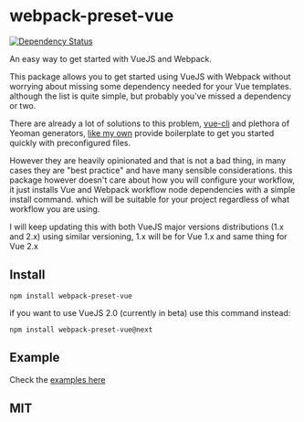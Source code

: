 # webpack-preset-vue
[![Dependency Status](https://dependencyci.com/github/logaretm/webpack-preset-vue/badge)](https://dependencyci.com/github/logaretm/webpack-preset-vue?style=flat-square)

An easy way to get started with VueJS and Webpack.

This package allows you to get started using VueJS with Webpack without worrying about missing some dependency needed for your Vue templates. although the list is quite simple, but probably you've missed a dependency or two.

There are already a lot of solutions to this problem, [vue-cli](https://github.com/vuejs/vue-cli) and plethora of Yeoman generators, [like my own](https://github.com/logaretm/generator-webpack-vue) provide boilerplate to get you started quickly with preconfigured files.

However they are heavily opinionated and that is not a bad thing, in many cases they are "best practice" and have many sensible considerations. this package however doesn't care about how you will configure your workflow, it just installs Vue and Webpack workflow node dependencies with a simple install command. which will be suitable for your project regardless of what workflow you are using.

I will keep updating this with both VueJS major versions distributions (1.x and 2.x) using similar versioning, 1.x will be for Vue 1.x and same thing for Vue 2.x

## Install

`npm install webpack-preset-vue`

if you want to use VueJS 2.0 (currently in beta) use this command instead:

`npm install webpack-preset-vue@next`

## Example

Check the [examples here](examples/README.md)

## MIT
